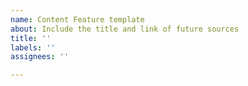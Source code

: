 ```yaml
---
name: Content Feature template
about: Include the title and link of future sources
title: ''
labels: ''
assignees: ''

---
```



